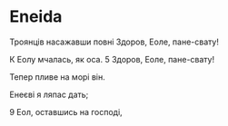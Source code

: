 # Eneida


Троянців насажавши повні
Здоров, Еоле, пане-свату!

К Еолу мчалась, як оса.
5 Здоров, Еоле, пане-свату!

Тепер пливе на морі він.

Енеєві я ляпас дать;

9 Еол, оставшись на господі,
